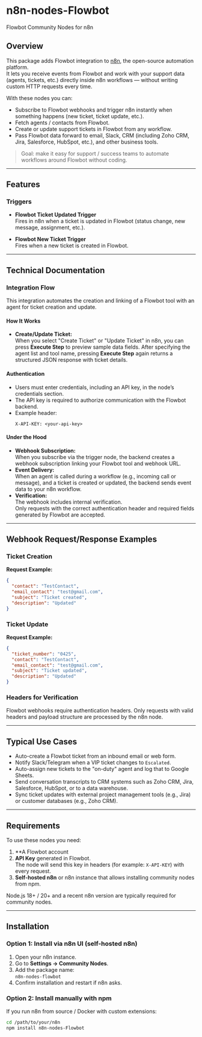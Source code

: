 # n8n-nodes-Flowbot

Flowbot Community Nodes for n8n

## Overview

This package adds Flowbot integration to [n8n](https://n8n.io), the open-source automation platform.  
It lets you receive events from Flowbot and work with your support data (agents, tickets, etc.) directly inside n8n workflows — without writing custom HTTP requests every time.

With these nodes you can:
- Subscribe to Flowbot webhooks and trigger n8n instantly when something happens (new ticket, ticket update, etc.).
- Fetch agents / contacts from Flowbot.
- Create or update support tickets in Flowbot from any workflow.
- Pass Flowbot data forward to email, Slack, CRM (including Zoho CRM, Jira, Salesforce, HubSpot, etc.), and other business tools.

> Goal: make it easy for support / success teams to automate workflows around Flowbot without coding.

---

## Features

### Triggers
- **Flowbot Ticket Updated Trigger**  
  Fires in n8n when a ticket is updated in Flowbot (status change, new message, assignment, etc.).

- **Flowbot New Ticket Trigger**  
  Fires when a new ticket is created in Flowbot.

---

## Technical Documentation

### Integration Flow

This integration automates the creation and linking of a Flowbot tool with an agent for ticket creation and update.

#### How It Works

- **Create/Update Ticket:**  
  When you select "Create Ticket" or "Update Ticket" in n8n, you can press **Execute Step** to preview sample data fields.
  After specifying the agent list and tool name, pressing **Execute Step** again returns a structured JSON response with ticket details.

#### Authentication

- Users must enter credentials, including an API key, in the node’s credentials section.
- The API key is required to authorize communication with the Flowbot backend.
- Example header:
  ```
  X-API-KEY: <your-api-key>
  ```

#### Under the Hood

- **Webhook Subscription:**  
  When you subscribe via the trigger node, the backend creates a webhook subscription linking your Flowbot tool and webhook URL.
- **Event Delivery:**  
  When an agent is called during a workflow (e.g., incoming call or message), and a ticket is created or updated, the backend sends event data to your n8n workflow.
- **Verification:**  
  The webhook includes internal verification.  
  Only requests with the correct authentication header and required fields generated by Flowbot are accepted.

---

## Webhook Request/Response Examples

### Ticket Creation

**Request Example:**
```json
{
  "contact": "TestContact",
  "email_contact": "test@gmail.com",
  "subject": "Ticket created",
  "description": "Updated"
}
```

### Ticket Update

**Request Example:**
```json
{
  "ticket_number": "0425",
  "contact": "TestContact",
  "email_contact": "test@gmail.com",
  "subject": "Ticket updated",
  "description": "Updated"
}
```

### Headers for Verification

Flowbot webhooks require authentication headers.
Only requests with valid headers and payload structure are processed by the n8n node.

---

## Typical Use Cases

- Auto-create a Flowbot ticket from an inbound email or web form.
- Notify Slack/Telegram when a VIP ticket changes to `Escalated`.
- Auto-assign new tickets to the "on-duty" agent and log that to Google Sheets.
- Send conversation transcripts to CRM systems such as Zoho CRM, Jira, Salesforce, HubSpot, or to a data warehouse.
- Sync ticket updates with external project management tools (e.g., Jira) or customer databases (e.g., Zoho CRM).

---

## Requirements

To use these nodes you need:
1. **A Flowbot account
2. **API Key** generated in Flowbot.  
   The node will send this key in headers (for example: `X-API-KEY`) with every request.  
3. **Self-hosted n8n** or n8n instance that allows installing community nodes from npm.

Node.js 18+ / 20+ and a recent n8n version are typically required for community nodes.

---

## Installation

### Option 1: Install via n8n UI (self-hosted n8n)
1. Open your n8n instance.
2. Go to **Settings → Community Nodes**.
3. Add the package name:  
   `n8n-nodes-flowbot`
4. Confirm installation and restart if n8n asks.

### Option 2: Install manually with npm
If you run n8n from source / Docker with custom extensions:

```bash
cd /path/to/your/n8n
npm install n8n-nodes-Flowbot
```